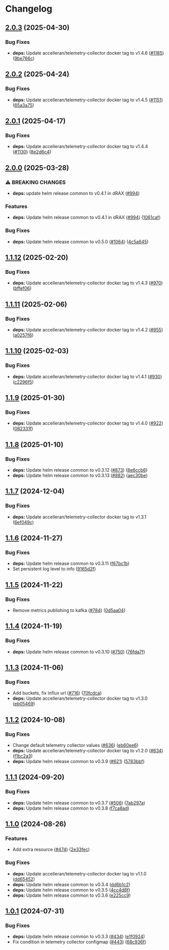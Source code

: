 # Changelog

## [2.0.3](https://github.com/accelleran/helm-charts/compare/telemetry-collector-2.0.2...telemetry-collector-2.0.3) (2025-04-30)


### Bug Fixes

* **deps:** Update accelleran/telemetry-collector docker tag to v1.4.6 ([#1185](https://github.com/accelleran/helm-charts/issues/1185)) ([9be766c](https://github.com/accelleran/helm-charts/commit/9be766cb87d8aa9247a63f7cfe5a8c6fb0236c48))

## [2.0.2](https://github.com/accelleran/helm-charts/compare/telemetry-collector-2.0.1...telemetry-collector-2.0.2) (2025-04-24)


### Bug Fixes

* **deps:** Update accelleran/telemetry-collector docker tag to v1.4.5 ([#1151](https://github.com/accelleran/helm-charts/issues/1151)) ([65a3a75](https://github.com/accelleran/helm-charts/commit/65a3a75d0af8e80429b3335f7b56bd3fa255057f))

## [2.0.1](https://github.com/accelleran/helm-charts/compare/telemetry-collector-2.0.0...telemetry-collector-2.0.1) (2025-04-17)


### Bug Fixes

* **deps:** Update accelleran/telemetry-collector docker tag to v1.4.4 ([#1130](https://github.com/accelleran/helm-charts/issues/1130)) ([8e2d6c4](https://github.com/accelleran/helm-charts/commit/8e2d6c4016a4b1846bbdd2832e006e5fcba94c24))

## [2.0.0](https://github.com/accelleran/helm-charts/compare/telemetry-collector-1.1.12...telemetry-collector-2.0.0) (2025-03-28)


### ⚠ BREAKING CHANGES

* **deps:** update helm release common to v0.4.1 in dRAX ([#994](https://github.com/accelleran/helm-charts/issues/994))

### Features

* **deps:** Update helm release common to v0.4.1 in dRAX ([#994](https://github.com/accelleran/helm-charts/issues/994)) ([1061caf](https://github.com/accelleran/helm-charts/commit/1061caff716b4988667b3f2d11937b89b1ab2b1c))


### Bug Fixes

* **deps:** Update helm release common to v0.5.0 ([#1064](https://github.com/accelleran/helm-charts/issues/1064)) ([4c5a645](https://github.com/accelleran/helm-charts/commit/4c5a645145d14bc528d3d20798091be42d4d6009))

## [1.1.12](https://github.com/accelleran/helm-charts/compare/telemetry-collector-1.1.11...telemetry-collector-1.1.12) (2025-02-20)


### Bug Fixes

* **deps:** Update accelleran/telemetry-collector docker tag to v1.4.3 ([#970](https://github.com/accelleran/helm-charts/issues/970)) ([bffef06](https://github.com/accelleran/helm-charts/commit/bffef0636a5f3cbef6eb5f62b22bf23736b161fc))

## [1.1.11](https://github.com/accelleran/helm-charts/compare/telemetry-collector-1.1.10...telemetry-collector-1.1.11) (2025-02-06)


### Bug Fixes

* **deps:** Update accelleran/telemetry-collector docker tag to v1.4.2 ([#955](https://github.com/accelleran/helm-charts/issues/955)) ([a0257f6](https://github.com/accelleran/helm-charts/commit/a0257f6d61fcb7190c1eb63b5d6b50a98e68992d))

## [1.1.10](https://github.com/accelleran/helm-charts/compare/telemetry-collector-1.1.9...telemetry-collector-1.1.10) (2025-02-03)


### Bug Fixes

* **deps:** Update accelleran/telemetry-collector docker tag to v1.4.1 ([#930](https://github.com/accelleran/helm-charts/issues/930)) ([c2296f5](https://github.com/accelleran/helm-charts/commit/c2296f5ba2965be2f1f8a797f6d4edd62e9eb69f))

## [1.1.9](https://github.com/accelleran/helm-charts/compare/telemetry-collector-1.1.8...telemetry-collector-1.1.9) (2025-01-30)


### Bug Fixes

* **deps:** Update accelleran/telemetry-collector docker tag to v1.4.0 ([#922](https://github.com/accelleran/helm-charts/issues/922)) ([082331f](https://github.com/accelleran/helm-charts/commit/082331f89a210ccfadc035ecc24f03f508f76e84))

## [1.1.8](https://github.com/accelleran/helm-charts/compare/telemetry-collector-1.1.7...telemetry-collector-1.1.8) (2025-01-10)


### Bug Fixes

* **deps:** Update helm release common to v0.3.12 ([#873](https://github.com/accelleran/helm-charts/issues/873)) ([8e6ccb6](https://github.com/accelleran/helm-charts/commit/8e6ccb6e761d66a164ad951e0e2f9118dfcfc9ba))
* **deps:** Update helm release common to v0.3.13 ([#882](https://github.com/accelleran/helm-charts/issues/882)) ([aec30be](https://github.com/accelleran/helm-charts/commit/aec30be5d86f444ad9d65ed18d580ac0c6410166))

## [1.1.7](https://github.com/accelleran/helm-charts/compare/telemetry-collector-1.1.6...telemetry-collector-1.1.7) (2024-12-04)


### Bug Fixes

* **deps:** Update accelleran/telemetry-collector docker tag to v1.3.1 ([6ef049c](https://github.com/accelleran/helm-charts/commit/6ef049c5aeb75c80bb99c997312961213fbc10f2))

## [1.1.6](https://github.com/accelleran/helm-charts/compare/telemetry-collector-1.1.5...telemetry-collector-1.1.6) (2024-11-27)


### Bug Fixes

* **deps:** Update helm release common to v0.3.11 ([f67bc1b](https://github.com/accelleran/helm-charts/commit/f67bc1bd548bbc2b91c6554e2df66f855c3e2120))
* Set persistent log level to info ([9165d2f](https://github.com/accelleran/helm-charts/commit/9165d2f5a0015bfd9644f79c4b3a299ef322f8a1))

## [1.1.5](https://github.com/accelleran/helm-charts/compare/telemetry-collector-1.1.4...telemetry-collector-1.1.5) (2024-11-22)


### Bug Fixes

* Remove metrics publishing to kafka ([#784](https://github.com/accelleran/helm-charts/issues/784)) ([0d5aa04](https://github.com/accelleran/helm-charts/commit/0d5aa04627c300de2f39a4b879a67caf0207cd40))

## [1.1.4](https://github.com/accelleran/helm-charts/compare/telemetry-collector-1.1.3...telemetry-collector-1.1.4) (2024-11-19)


### Bug Fixes

* **deps:** Update helm release common to v0.3.10 ([#750](https://github.com/accelleran/helm-charts/issues/750)) ([76fda7f](https://github.com/accelleran/helm-charts/commit/76fda7fc76c6926b402b49f3348b14a785af92f8))

## [1.1.3](https://github.com/accelleran/helm-charts/compare/telemetry-collector-1.1.2...telemetry-collector-1.1.3) (2024-11-06)


### Bug Fixes

* Add buckets, fix influx url ([#716](https://github.com/accelleran/helm-charts/issues/716)) ([70fcdca](https://github.com/accelleran/helm-charts/commit/70fcdca15e474685ee4f259f32eab2fbaa2e2230))
* **deps:** Update accelleran/telemetry-collector docker tag to v1.3.0 ([eb05469](https://github.com/accelleran/helm-charts/commit/eb0546900e642c56875ce29f846c1ce4be1c1d11))

## [1.1.2](https://github.com/accelleran/helm-charts/compare/telemetry-collector-1.1.1...telemetry-collector-1.1.2) (2024-10-08)


### Bug Fixes

* Change default telemetry collector values ([#636](https://github.com/accelleran/helm-charts/issues/636)) ([eb60ee6](https://github.com/accelleran/helm-charts/commit/eb60ee6143c7380962b1333ec1811a6f945ca852))
* **deps:** Update accelleran/telemetry-collector docker tag to v1.2.0 ([#634](https://github.com/accelleran/helm-charts/issues/634)) ([f1bc2a3](https://github.com/accelleran/helm-charts/commit/f1bc2a35d076adea58956efe11ce11bef8b7c89c))
* **deps:** Update helm release common to v0.3.9 ([#621](https://github.com/accelleran/helm-charts/issues/621)) ([5783bbf](https://github.com/accelleran/helm-charts/commit/5783bbf75b6a5845dfc469d56849e2aae72d1d4c))

## [1.1.1](https://github.com/accelleran/helm-charts/compare/telemetry-collector-1.1.0...telemetry-collector-1.1.1) (2024-09-20)


### Bug Fixes

* **deps:** Update helm release common to v0.3.7 ([#506](https://github.com/accelleran/helm-charts/issues/506)) ([7ab297a](https://github.com/accelleran/helm-charts/commit/7ab297aeebd645f5c00399a04d4e1b159f24859e))
* **deps:** Update helm release common to v0.3.8 ([f7ca8ad](https://github.com/accelleran/helm-charts/commit/f7ca8ad8fd5dd79768da4d8b74aac0cd8eaac590))

## [1.1.0](https://github.com/accelleran/helm-charts/compare/telemetry-collector-1.0.1...telemetry-collector-1.1.0) (2024-08-26)


### Features

* Add extra resource ([#474](https://github.com/accelleran/helm-charts/issues/474)) ([2e33fec](https://github.com/accelleran/helm-charts/commit/2e33fec716543063d6771c1b2809031bacc73c2c))


### Bug Fixes

* **deps:** Update accelleran/telemetry-collector docker tag to v1.1.0 ([dd65452](https://github.com/accelleran/helm-charts/commit/dd6545206b31a52f57a1a9846a030eec67e1487b))
* **deps:** Update helm release common to v0.3.4 ([dd6b1c2](https://github.com/accelleran/helm-charts/commit/dd6b1c2a09a57bd5cc5a322416b2427a6332532b))
* **deps:** Update helm release common to v0.3.5 ([4cc4d8f](https://github.com/accelleran/helm-charts/commit/4cc4d8f1f503620132fede33bbd897df0d270ecb))
* **deps:** Update helm release common to v0.3.6 ([e225cc9](https://github.com/accelleran/helm-charts/commit/e225cc9428bb76a3cb6e54844f1d4058930b7902))

## [1.0.1](https://github.com/accelleran/helm-charts/compare/telemetry-collector-1.0.0...telemetry-collector-1.0.1) (2024-07-31)


### Bug Fixes

* **deps:** Update helm release common to v0.3.3 ([#434](https://github.com/accelleran/helm-charts/issues/434)) ([e1f0924](https://github.com/accelleran/helm-charts/commit/e1f092494a1c2d3deb155e0e89bbb900bc031139))
* Fix condition in telemetry collector configmap ([#443](https://github.com/accelleran/helm-charts/issues/443)) ([68c936f](https://github.com/accelleran/helm-charts/commit/68c936f6a567114df0c5fb490ee80e5da174f06d))
